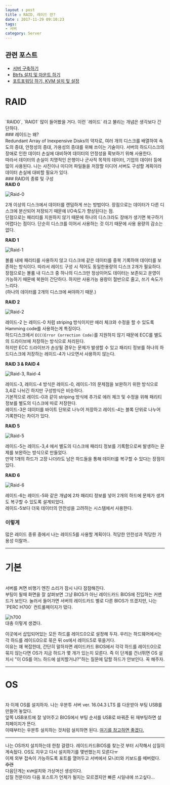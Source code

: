 ```yaml
---
layout : post
title : RAID, 레이드 란?
date : 2017-11-29 09:10:23
tags:
- 서버
category: Server
---
```


## 관련 포스트
- <a href="https://cozy-ho.github.io/server/2017/10/19/%EC%84%9C%EB%B2%84%EA%B5%AC%EC%B6%95%ED%95%98%EA%B8%B0-01.html" target="_blank">서버 구축하기</a>
- <a href="https://cozy-ho.github.io/server/2017/12/11/%EC%84%9C%EB%B2%84-%EA%B5%AC%EC%B6%95%ED%95%98%EA%B8%B0-03.html" target="_blank">Btrfs 설치 및 마운트 하기</a>
- <a href="https://cozy-ho.github.io/server/2017/12/22/%EC%84%9C%EB%B2%84-%EA%B5%AC%EC%B6%95%ED%95%98%EA%B8%B0-04.html" target="_blank">포트포워딩 하기, KVM 설치 및 설정</a>


# RAID
<br>
`RAID0`, `RAID1` 많이 들어봤을 거다. 이런 `레이드` 라고 불리는 개념은 생각보다 간단하다.
<br>
### 레이드는 왜?
<br>
Redundant Array of Inexpensive Disks의 약자로, 여러 개의 디스크를 배열하여 속도의 증대, 안정성의 증대, 가용성의 증대를 위해 쓰이는 기술이다. 서버의 하드디스크의 장애로 인한 데이터 손실에 대비하여 데이터의 안정성을 확보하기 위해 사용한다.<br>따라서 데이터의 손실이 치명적인 은행이나 군사적 목적의 데이터, 기업의 데이터 등에 많이 사용된다. 나는 사진이나 미디어 파일들을 저장할 미디어 서버도 구성할 계획이라 데이터 손실에 대비할 필요가 있다.
<br>
### RAID의 종류 및 구성
<br>
<strong>RAID 0</strong>
<br>

![Raid-0](https://github.com/Cozy-Ho/Cozy-Ho.github.io/blob/master/images/_post-17-11-29-01.png?raw=true)
<br>

2개 이상의 디스크에서 데이터를 랜덤하게 쓰는 방법이다. 장점으로는 데이터가 다른 디스크에 분산되어 저장되기 때문에 I/O속도가 향상된다는 점.
<br>
단점으로는 패리티를 지원하지 않기 때문에 하나의 디스크라도 장애가 생기면 복구하기 어렵다는 점이다. 단순히 디스크를 이어서 사용하는 것 이기 때문에 사용 용량의 감소는 없다.
<br>

<strong>RAID 1</strong>
<br>

![Raid-1](https://github.com/Cozy-Ho/Cozy-Ho.github.io/blob/master/images/_post-17-11-29-02.png?raw=true)
<br>

볼륨 내에 패리티를 사용하지 않고 디스크에 같은 데이터를 중복 기록하여 데이터를 보존하는 방식이다. 따라서 레이드 구성 시 적어도 동일한용량의 디스크 2개가 필요하다.
<br>
장점으로는 볼륨 내 디스크 중 하나의 디스크만 정상이어도 데이터는 보존되고 운영이 가능하기 때문에 복원이 간단하다. 하지만 사용가능 용량이 절반으로 줄고, 쓰기 속도가 느리다.<br>(하나의 데이터를 2개의 디스크에 써야하기 때문.)
<br>

<strong>RAID 2</strong>
<br>

![Raid-2](https://github.com/Cozy-Ho/Cozy-Ho.github.io/blob/master/images/_post-17-11-29-03.png?raw=true)
<br>

레이드-2 는 레이드-0 처럼 striping 방식이지만 에러 체크와 수정을 할 수 있도록 Hamming code를 사용하는게 특징이다.
<br>
하드디스크에서 `ECC(Error Correction Code)`를 지원하지 않기 때문에 ECC를 별도의 드라이브에 저장하는 방식으로 처리된다.
<br>
하지만 ECC 드라이브가 손상될 경우는 문제가 발생할 수 있고 패리티 정보를 하나의 하드디스크에 저장하는 레이드-4가 나오면서 사용하지 않는다.
<br>

<strong>RAID 3 & RAID 4</strong>
<br>

![Raid-3, Raid-4](https://github.com/Cozy-Ho/Cozy-Ho.github.io/blob/master/images/_post-17-11-29-04.png?raw=true)
<br>

레이드-3, 레이드-4 방식은 레이드-0, 레이드-1의 문제점을 보완하기 위한 방식으로 3,4로 나뉘긴 하지만 구성방식은 비슷하다.
<br>
기본적으로 레이드-0과 같이 striping 방식에 추가로 에러 체크 및 수정을 위해 패리티 정보를 별도의 디스크에 따로 저장한다.<br>레이드-3은 데이터를 바이트 단위로 나누어 저장하고 레이드-4는 블록 단위로 나누어 기록한다는 차이가 있다.
<br>

<strong>RAID 5</strong>
<br>

![Raid-5](https://github.com/Cozy-Ho/Cozy-Ho.github.io/blob/master/images/_post-17-11-29-05.png?raw=true)
<br>

레이드-5는 레이드-3,4 에서 별도의 디스크에 패리티 정보를 기록함으로써 발생하는 문제를 보완하는 방식으로 만들었다.
<br>
만약 1개의 하드가 고장 나더라도 남은 하드들을 통해 데이터를 복구할 수 있다는 장점이 있다.
<br>

<strong>RAID 6</strong>
<br>

![Raid-6](https://github.com/Cozy-Ho/Cozy-Ho.github.io/blob/master/images/_post-17-11-29-06.png?raw=true)
<br>

레이드-6는 레이드-5와 같은 개념에 2차 패리티 정보를 넣어 2개의 하드에 문제가 생겨도 복구할 수 있도록 설계되었다.
<br>
레이드-5보다 더욱 데이터의 안전성을 고려하는 시스템에서 사용한다.
<br>

### 이렇게
많은 레이드 종류 중에서 나는 레이드5를 사용할 계획이다. 적당한 안전성과 적당한 가용성 이랄까..<br>

---

# 기본
<br>
서버를 켜면 비행기 엔진 소리가 잠시 나다 잠잠해진다.
<br>
부팅이 될때 화면을 잘 살펴보면 그냥 BIOS가 아닌 레이드카드 BIOS에 진입하는 커맨드가 보인다. 눌러서 들어가면 서버의 레이드카드 별로 다른 BIOS가 뜨겠지만, 나는 `PERC H700` 컨트롤페이지가 떴다.
<br>

![h700](https://github.com/Cozy-Ho/Cozy-Ho.github.io/blob/master/images/_post-17-11-29-07.png?raw=true)
<br>
대충 이렇게 생겼다.
<br>

이곳에서 삽입되어있는 모든 하드를 레이드0으로 설정해 두자. 우리는 하드웨어에서는 각 하드를 레이드0으로 묶은 뒤 os에서 레이드5로 묶을거다.
<br>
이유는 꽤 복잡한데, 간단히 말하자면 레이드카드 BIOS에서 각각 하드를 레이드0으로 묶지 않는다면 OS가 지금 하드가 몇 개가 있는지 모른다. 즉 이 단계를 건너뛰면 OS 설치시 "이 OS를 어느 하드에 설치할거냐?"하는 질문에 답할 하드가 안보인다. 꼭 해주자.

---

# OS
<br>
자 이제 OS를 설치하자. 나는 우분투 서버 ver. 16.04.3 LTS 를 다운받아 부팅 USB를 만들어 놓았다.
<br>
앞쪽 USB포트에 잘 넣어주고 BIOS에서 부팅 순서를 USB로 바꿔준 뒤 재부팅하면 설치페이지가 뜬다.<br>이때부터는 우분투 설치하는 것처럼 설치하면 된다. <a href="https://askubuntu.com/questions/340965/how-do-i-install-ubuntu-server-step-by-step" target="_blank">여기를 참고하면 좋겠다.</a>

---

나는 OS까지 설치하는데 한참 걸렸다. 레이드카드BIOS를 찾는것 부터 시작해서 삽질이 계속됬다. OS도 지우고 다시 설치하기를 몇번했는지 모른다ㅠ
<br>
이제 외부 접속이 가능하도록 포트를 열어두고 서버에서 모니터와 키보드를 떼버렸다. ~~후련~~
<br>
다음단계는 `KVM`설치와 가상머신 생성이다.
<br>
삽질 전문이라 다음 포스트가 언제가 될지는 모르겠지만 빠른 시일내에 쓰고싶다...
